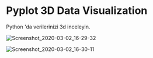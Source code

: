 # Pyplot 3D Data Visualization 

Python 'da verilerinizi 3d inceleyin.

![Screenshot_2020-03-02_16-29-32](https://user-images.githubusercontent.com/54184905/75680682-2ba6d580-5ca3-11ea-815c-46145a2713a2.png)

![Screenshot_2020-03-02_16-30-11](https://user-images.githubusercontent.com/54184905/75680763-4d07c180-5ca3-11ea-95a3-d427d1f45ae2.png)




